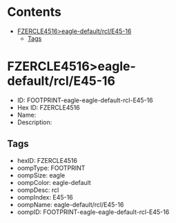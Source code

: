 



Contents
========

* [FZERCLE4516>eagle-default/rcl/E45-16](#fzercle4516eagle-defaultrcle45-16)
	* [Tags](#tags)

# FZERCLE4516>eagle-default/rcl/E45-16

- ID: FOOTPRINT-eagle-eagle-default-rcl-E45-16
- Hex ID: FZERCLE4516
- Name: 
- Description: 

## Tags

- hexID: FZERCLE4516
- oompType: FOOTPRINT
- oompSize: eagle
- oompColor: eagle-default
- oompDesc: rcl
- oompIndex: E45-16
- oompName: eagle-default/rcl/E45-16
- oompID: FOOTPRINT-eagle-eagle-default-rcl-E45-16
